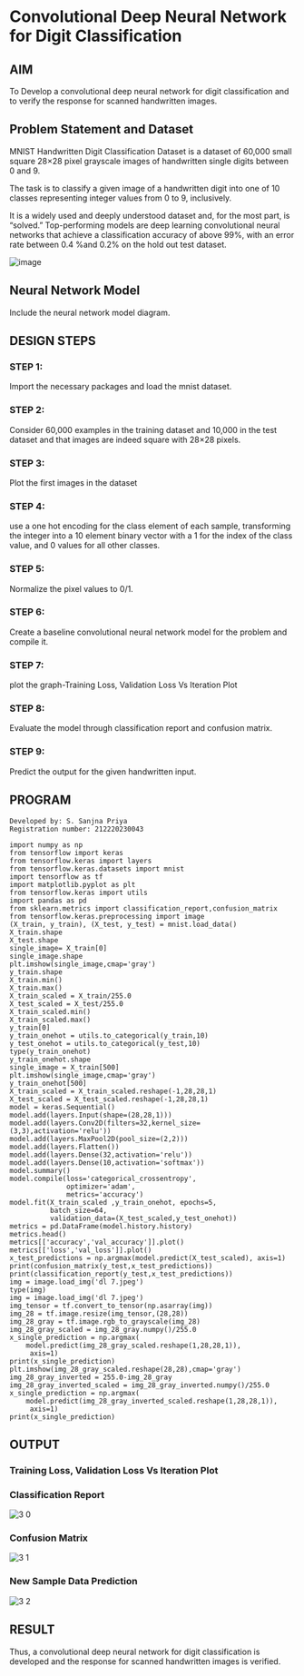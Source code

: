 # Convolutional Deep Neural Network for Digit Classification

## AIM

To Develop a convolutional deep neural network for digit classification and to verify the response for scanned handwritten images.

## Problem Statement and Dataset
MNIST Handwritten Digit Classification Dataset is a dataset of 60,000 small square 28×28 pixel grayscale images of handwritten single digits between 0 and 9.

The task is to classify a given image of a handwritten digit into one of 10 classes representing integer values from 0 to 9, inclusively.

It is a widely used and deeply understood dataset and, for the most part, is “solved.” Top-performing models are deep learning convolutional neural networks that achieve a classification accuracy of above 99%, with an error rate between 0.4 %and 0.2% on the hold out test dataset.

![image](https://user-images.githubusercontent.com/75235813/190914706-5a654e37-59c4-4115-8e76-079f569c01bc.png)


## Neural Network Model

Include the neural network model diagram.

## DESIGN STEPS

### STEP 1:
Import the necessary packages and load the mnist dataset.

### STEP 2:
Consider  60,000 examples in the training dataset and 10,000 in the test dataset and that images are indeed square with 28×28 pixels.

### STEP 3:
Plot the first images in the dataset

### STEP 4:
use a one hot encoding for the class element of each sample, transforming the integer into a 10 element binary vector with a 1 for the index of the class value, and 0 values for all other classes. 

### STEP 5:
Normalize the pixel values to 0/1.

### STEP 6:
Create a baseline convolutional neural network model for the problem and compile it.

### STEP 7:
plot the graph-Training Loss, Validation Loss Vs Iteration Plot

### STEP 8:
Evaluate the model through classification report and confusion matrix.

### STEP 9:
Predict  the output for the given handwritten input.

## PROGRAM
```
Developed by: S. Sanjna Priya
Registration number: 212220230043
```
```
import numpy as np
from tensorflow import keras
from tensorflow.keras import layers
from tensorflow.keras.datasets import mnist
import tensorflow as tf
import matplotlib.pyplot as plt
from tensorflow.keras import utils
import pandas as pd
from sklearn.metrics import classification_report,confusion_matrix
from tensorflow.keras.preprocessing import image
(X_train, y_train), (X_test, y_test) = mnist.load_data()
X_train.shape
X_test.shape
single_image= X_train[0]
single_image.shape
plt.imshow(single_image,cmap='gray')
y_train.shape
X_train.min()
X_train.max()
X_train_scaled = X_train/255.0
X_test_scaled = X_test/255.0
X_train_scaled.min()
X_train_scaled.max()
y_train[0]
y_train_onehot = utils.to_categorical(y_train,10)
y_test_onehot = utils.to_categorical(y_test,10)
type(y_train_onehot)
y_train_onehot.shape
single_image = X_train[500]
plt.imshow(single_image,cmap='gray')
y_train_onehot[500]
X_train_scaled = X_train_scaled.reshape(-1,28,28,1)
X_test_scaled = X_test_scaled.reshape(-1,28,28,1)
model = keras.Sequential()
model.add(layers.Input(shape=(28,28,1)))
model.add(layers.Conv2D(filters=32,kernel_size=(3,3),activation='relu'))
model.add(layers.MaxPool2D(pool_size=(2,2)))
model.add(layers.Flatten())
model.add(layers.Dense(32,activation='relu'))
model.add(layers.Dense(10,activation='softmax'))
model.summary()
model.compile(loss='categorical_crossentropy',
              optimizer='adam',
              metrics='accuracy')
model.fit(X_train_scaled ,y_train_onehot, epochs=5,
          batch_size=64, 
          validation_data=(X_test_scaled,y_test_onehot))
metrics = pd.DataFrame(model.history.history)
metrics.head()
metrics[['accuracy','val_accuracy']].plot()
metrics[['loss','val_loss']].plot()
x_test_predictions = np.argmax(model.predict(X_test_scaled), axis=1)
print(confusion_matrix(y_test,x_test_predictions))
print(classification_report(y_test,x_test_predictions))
img = image.load_img('dl 7.jpeg')
type(img)
img = image.load_img('dl 7.jpeg')
img_tensor = tf.convert_to_tensor(np.asarray(img))
img_28 = tf.image.resize(img_tensor,(28,28))
img_28_gray = tf.image.rgb_to_grayscale(img_28)
img_28_gray_scaled = img_28_gray.numpy()/255.0
x_single_prediction = np.argmax(
    model.predict(img_28_gray_scaled.reshape(1,28,28,1)),
     axis=1)
print(x_single_prediction)
plt.imshow(img_28_gray_scaled.reshape(28,28),cmap='gray')
img_28_gray_inverted = 255.0-img_28_gray
img_28_gray_inverted_scaled = img_28_gray_inverted.numpy()/255.0
x_single_prediction = np.argmax(
    model.predict(img_28_gray_inverted_scaled.reshape(1,28,28,1)),
     axis=1)
print(x_single_prediction)
```

## OUTPUT

### Training Loss, Validation Loss Vs Iteration Plot


### Classification Report

![3 0](https://user-images.githubusercontent.com/75234965/190945418-2573f3e7-6b36-46f2-ba5d-018c9fbdd24a.PNG)

### Confusion Matrix

![3 1](https://user-images.githubusercontent.com/75234965/190945553-ce843adb-fa09-449e-bb77-e8494d8cd514.PNG)

### New Sample Data Prediction

![3 2](https://user-images.githubusercontent.com/75234965/190945568-86ca55f9-9604-4b48-9e40-02097c0e8bee.PNG)

## RESULT
Thus, a convolutional deep neural network for digit classification is developed and the response for scanned handwritten images is verified.
